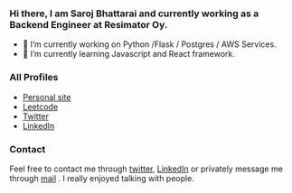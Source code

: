 ### Hi there, I am Saroj Bhattarai and currently working as a Backend Engineer at Resimator Oy.
- 🔭 I’m currently working on Python /Flask / Postgres / AWS Services.
- 🌱 I’m currently learning Javascript and React framework.

### All Profiles
- [Personal site](https://www.twitter.com/3sarojbhattarai)  
- [Leetcode](https://www.leetcode.com/3sarojbhattarai)  
- [Twitter](https://www.twitter.com/3sarojbhattarai)  
- [LinkedIn](https://www.linkedin.com/in/3sarojbhattarai/)

### Contact
Feel free to contact me through [twitter](https://www.twitter.com/3sarojbhattarai), [LinkedIn](https://www.linkedin.com/in/3sarojbhattarai/) or privately message me through [mail](mailto:sarojbhattarai2053@gmail.com) . I really enjoyed talking with people.



<!--
**thevirusx3/thevirusx3** is a ✨ _special_ ✨ repository because its `README.md` (this file) appears on your GitHub profile.

Here are some ideas to get you started:

- 🔭 I’m currently working on ...
- 🌱 I’m currently learning ...
- 👯 I’m looking to collaborate on ...
- 🤔 I’m looking for help with ...
- 💬 Ask me about ...
- 📫 How to reach me: ...
- 😄 Pronouns: ...
- ⚡ Fun fact: ...
-->
